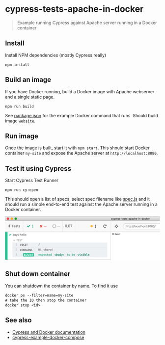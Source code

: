 # cypress-tests-apache-in-docker
> Example running Cypress against Apache server running in a Docker container

## Install

Install NPM dependencies (mostly Cypress really)

```shell
npm install
```

## Build an image

If you have Docker running, build a Docker image with Apache webserver and a single static page.

```shell
npm run build
```

See [package.json](package.json) for the example Docker command that runs. Should build image `website`.

## Run image

Once the image is built, start it with `npm start`. This should start Docker container `my-site` and expose the Apache server at `http://localhost:8080`.

## Test it using Cypress

Start Cypress Test Runner

```shell
npm run cy:open
```

This should open a list of specs, select spec filename like [spec.js](cypress/integration/spec.js) and it should run a simple end-to-end test against the Apache server running in a Docker container.

![Cypress test](images/test.png)

## Shut down container

You can shutdown the container by name. To find it use

```shell
docker ps --filter=name=my-site
# take the ID then stop the container
docker stop <id>
```

## See also

- [Cypress and Docker documentation](https://on.cypress.io/docker)
- [cypress-example-docker-compose](https://github.com/cypress-io/cypress-example-docker-compose)
